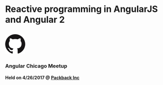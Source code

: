 # Reactive programming in AngularJS and Angular 2
## [![Github Repo](./GitHub-Mark-64px.png)](https://github.com/peteclodi-meetups/angular_chi-04262017)
### Angular Chicago Meetup
#### Held on 4/26/2017 @ [Packback Inc](https://www.packback.co)
